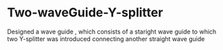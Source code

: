 # Two-waveGuide-Y-splitter
Designed a wave guide , which consists of a staright wave guide to which two Y-splitter was introduced connecting another straight wave guide
